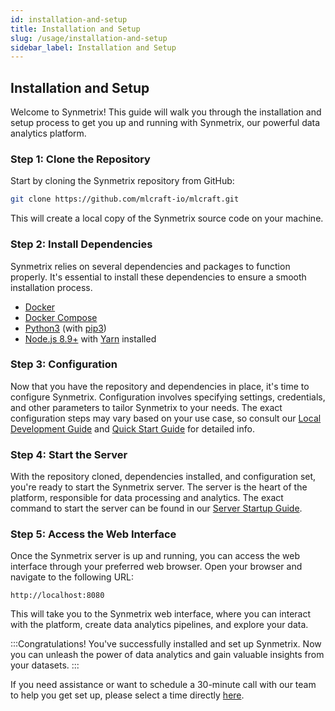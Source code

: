 ```yaml
---
id: installation-and-setup
title: Installation and Setup
slug: /usage/installation-and-setup
sidebar_label: Installation and Setup
---
```


## Installation and Setup

Welcome to Synmetrix! This guide will walk you through the installation and setup process to get you up and running with Synmetrix, our powerful data analytics platform.

### Step 1: Clone the Repository

Start by cloning the Synmetrix repository from GitHub:

```bash
git clone https://github.com/mlcraft-io/mlcraft.git
```

This will create a local copy of the Synmetrix source code on your machine.

### Step 2: Install Dependencies

Synmetrix relies on several dependencies and packages to function properly. It's essential to install these dependencies to ensure a smooth installation process.

- [Docker](https://docs.docker.com/install)
- [Docker Compose](https://docs.docker.com/compose/install)
- [Python3](https://www.python.org/downloads/) (with [pip3](https://pip.pypa.io/en/stable/installing/))
- [Node.js 8.9+](https://nodejs.org/en/download/) with [Yarn](https://classic.yarnpkg.com/en/docs/install) installed

### Step 3: Configuration

Now that you have the repository and dependencies in place, it's time to configure Synmetrix. Configuration involves specifying settings, credentials, and other parameters to tailor Synmetrix to your needs. The exact configuration steps may vary based on your use case, so consult our [Local Development Guide](/docs/development/local-development/index.md) and [Quick Start Guide](docs/quickstart/index.mdx) for detailed info.

### Step 4: Start the Server

With the repository cloned, dependencies installed, and configuration set, you're ready to start the Synmetrix server. The server is the heart of the platform, responsible for data processing and analytics. The exact command to start the server can be found in our [Server Startup Guide](/docs/production-deployment/index.md).

### Step 5: Access the Web Interface

Once the Synmetrix server is up and running, you can access the web interface through your preferred web browser. Open your browser and navigate to the following URL:

```text
http://localhost:8080
```

This will take you to the Synmetrix web interface, where you can interact with the platform, create data analytics pipelines, and explore your data.

:::Congratulations!
You've successfully installed and set up Synmetrix. Now you can unleash the power of data analytics and gain valuable insights from your datasets.
:::


If you need assistance or want to schedule a 30-minute call with our team to help you get set up, please select a time directly [here](https://cal.com/synmetrix/30min).